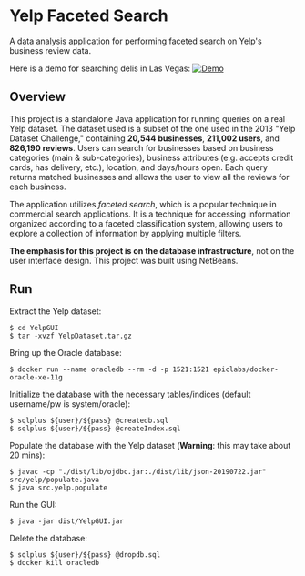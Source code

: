 # Yelp Faceted Search
A data analysis application for performing faceted search on Yelp's business review data.

Here is a demo for searching delis in Las Vegas:
[![Demo](https://j.gifs.com/5QPBQR.gif)](https://youtu.be/kIAFm9AJ-n8)

## Overview
This project is a standalone Java application for running queries on a real Yelp dataset. The dataset used is a subset of the one used in the 2013 "Yelp Dataset Challenge," containing **20,544 businesses**, **211,002 users**, and **826,190 reviews**. Users can search for businesses based on business categories (main & sub-categories), business attributes (e.g. accepts credit cards, has delivery, etc.), location, and days/hours open. Each query returns matched businesses and allows the user to view all the reviews for each business.

The application utilizes *faceted search*, which is a popular technique in commercial search applications. It is a technique for accessing information organized according to a faceted classification system, allowing users to explore a collection of information by applying multiple filters.

**The emphasis for this project is on the database infrastructure**, not on the user interface design. This project was built using NetBeans.

## Run
Extract the Yelp dataset:
```
$ cd YelpGUI
$ tar -xvzf YelpDataset.tar.gz
```
Bring up the Oracle database:
```
$ docker run --name oracledb --rm -d -p 1521:1521 epiclabs/docker-oracle-xe-11g
```
Initialize the database with the necessary tables/indices (default username/pw is system/oracle):
```
$ sqlplus ${user}/${pass} @createdb.sql
$ sqlplus ${user}/${pass} @createIndex.sql
```
Populate the database with the Yelp dataset (**Warning**: this may take about 20 mins):
```
$ javac -cp "./dist/lib/ojdbc.jar:./dist/lib/json-20190722.jar" src/yelp/populate.java
$ java src.yelp.populate
```
Run the GUI:
```
$ java -jar dist/YelpGUI.jar
```
Delete the database:
```
$ sqlplus ${user}/${pass} @dropdb.sql
$ docker kill oracledb
```
